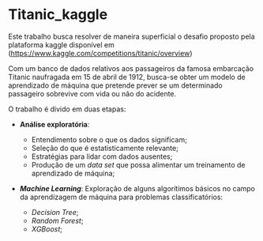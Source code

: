 # Titanic_kaggle

Este trabalho busca resolver de maneira superficial o desafio proposto pela plataforma kaggle disponível em (https://www.kaggle.com/competitions/titanic/overview)

Com um banco de dados relativos aos passageiros da famosa embarcação Titanic naufragada em 15 de abril de 1912, busca-se obter um modelo de aprendizado de máquina que pretende prever se um determinado passageiro sobrevive com vida ou não do acidente.

O trabalho é divido em duas etapas:
- **Análise exploratória**: 
  - Entendimento sobre o que os dados significam; 
  - Seleção do que é estatisticamente relevante;
  - Estratégias para lidar com dados ausentes;
  - Produção de um *data set* que possa alimentar um treinamento de aprendizado de máquina;
  
- ***Machine Learning***: Exploração de alguns algorítimos básicos no campo da aprendizagem de máquina para problemas classificatórios:
  - *Decision Tree*;
  - *Random Forest*;
  - *XGBoost*;
